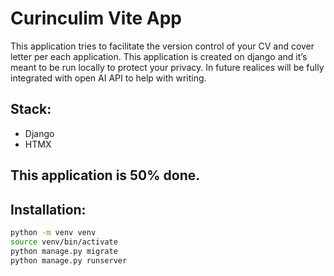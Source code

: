 # Curinculim Vite App

This application tries to facilitate the version control of your CV and cover letter per each application. This application is created on django and it’s meant to be run locally to protect your privacy. In future realices will be fully integrated with open AI API to help with writing.

## Stack:
- Django
- HTMX

## This application is 50% done.


## Installation:

```bash
python -m venv venv
source venv/bin/activate
python manage.py migrate
python manage.py runserver

```

